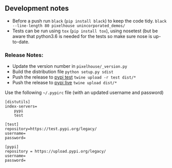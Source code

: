 ## Development notes

+ Before a push run `black` (`pip install black`) to keep the code tidy. `black --line-length 80 pixelhouse unincorporated_demos/`
+ Tests can be run using `tox` (`pip install tox`), using nosetest (but be aware that python3.6 is needed for the tests so make sure nose is up-to-date.

### Release Notes:

+ Update the version number in `pixelhouse/_version.py`
+ Build the distribution file `python setup.py sdist`
+ Push the release to [pypi test](https://test.pypi.org/project/nlpre/) `twine upload -r test dist/*`
+ Push the release to [pypi live](https://pypi.org/project/nlpre/) `twine upload dist/*`

Use the following `~/.pypirc` file (with an updated username and password)

    [distutils]
    index-servers=
        pypi
        test
    
    [test]
    repository=https://test.pypi.org/legacy/
    username=
    password=
    
    [pypi]
    repository = https://upload.pypi.org/legacy/
    username=
    password=
